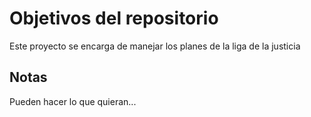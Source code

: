 # Objetivos del repositorio

Este proyecto se encarga de manejar los planes de la liga de la justicia


## Notas
Pueden hacer lo que quieran...

 